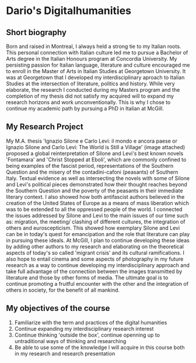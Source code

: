 # Dario's Digitalhumanities

## Short biography

Born and raised in Montreal, I always held a strong tie to my Italian roots. This personal connection with Italian culture led me to pursue a Bachelor of Arts degree in the Italian Honours program at Concordia University. My persisting passion for Italian language, literature and culture encouraged me to enroll in the Master of Arts in Italian Studies at Georgetown University. It was at Georgetown that I developed my interdisciplinary aproach to Italian Studies at the intersection of literature, politics and history. While very elaborate, the research I conducted during my Masters program and the completion of my thesis did not satisfy my acquired will to expand my research horizons and work unconventionally. This is why I chose to continue my academic path by pursuing a PhD in Italian at McGill. 

## My Research Project 

My M.A. thesis 'Ignazio Silone e Carlo Levi: il mondo e ancora paese or Ignazio Silone and Carlo Levi: The World is Still a Village' (image attached) proposed a global reinterpretation of Silone and Levi's best known novels 'Fontamara' and 'Christ Stopped at Eboli', which are commonly confined to being examples of the fascist period, representations of the Southern Question and the misery of the contadini-cafoni (peasants) of Southern Italy. Textual evidence as well as intersecting the novels with some of Silone and Levi's political pieces demonstrated how their thought reaches beyond the Southern Question and the poverty of the peasants in their immediate literary context. I also showed how both antifascist authors believed in the creation of the United States of Europe as a means of mass liberation which was to be extended to all the oppressed people of the world. I connected the issues addressed by Silone and Levi to the main issues of our time such as: migration, the meeting/ clashing of different cultures, the integration of others and euroscepticism. This showed how exemplary Silone and Levi can be in today's quest for emancipation and the role that literature can play in pursuing these ideals. At McGill, I plan to continue developing these ideas by adding other authors to my research and elaborating on the theoretical aspects of today's so called 'migrant crisis' and its cultural ramifications. I also hope to entail cinema and some aspects of photography in my future research as a way to continue developing my interdisciplinary approach and take full advantage of the connection between the images transmitted by literature and those by other forms of media. The ultimate goal is to continue promoting a fruitful encounter with the other and the integration of others in society, for the benefit of all mankind.

## My objectives of the course

1. Familiarize with the term and practices of the digital humanities
2. Continue expanding my interdisciplinary research interest
3. Continue thinking 'outside the box', continue openning up to untraditional ways of thinking and researching
4. Be able to use some of the knowledge I will acquire in this course both in my research and research presentation
